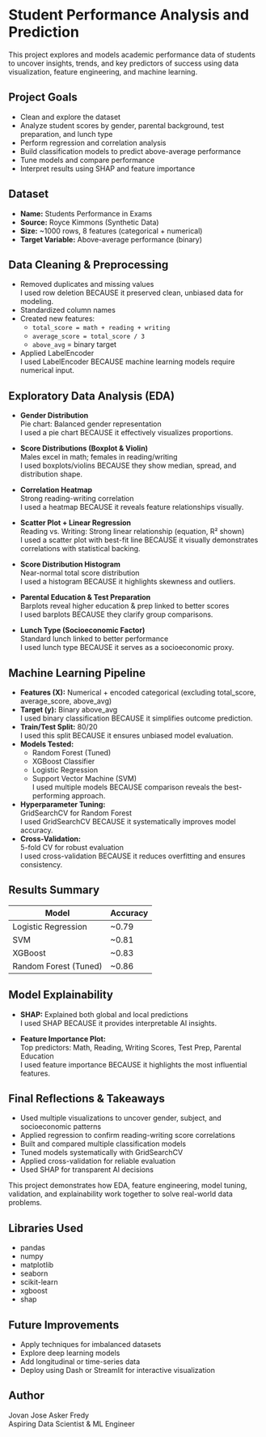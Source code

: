 # Student Performance Analysis and Prediction

This project explores and models academic performance data of students to uncover insights, trends, and key predictors of success using data visualization, feature engineering, and machine learning.

## Project Goals

- Clean and explore the dataset  
- Analyze student scores by gender, parental background, test preparation, and lunch type  
- Perform regression and correlation analysis  
- Build classification models to predict above-average performance  
- Tune models and compare performance  
- Interpret results using SHAP and feature importance  

## Dataset

- **Name:** Students Performance in Exams  
- **Source:** Royce Kimmons (Synthetic Data)  
- **Size:** ~1000 rows, 8 features (categorical + numerical)  
- **Target Variable:** Above-average performance (binary)  

## Data Cleaning & Preprocessing

- Removed duplicates and missing values  
  I used row deletion BECAUSE it preserved clean, unbiased data for modeling.  
- Standardized column names  
- Created new features:  
  - `total_score = math + reading + writing`  
  - `average_score = total_score / 3`  
  - `above_avg` = binary target  
- Applied LabelEncoder  
  I used LabelEncoder BECAUSE machine learning models require numerical input.  

## Exploratory Data Analysis (EDA)

- **Gender Distribution**  
  Pie chart: Balanced gender representation  
  I used a pie chart BECAUSE it effectively visualizes proportions.  

- **Score Distributions (Boxplot & Violin)**  
  Males excel in math; females in reading/writing  
  I used boxplots/violins BECAUSE they show median, spread, and distribution shape.  

- **Correlation Heatmap**  
  Strong reading-writing correlation  
  I used a heatmap BECAUSE it reveals feature relationships visually.  

- **Scatter Plot + Linear Regression**  
  Reading vs. Writing: Strong linear relationship (equation, R² shown)  
  I used a scatter plot with best-fit line BECAUSE it visually demonstrates correlations with statistical backing.  

- **Score Distribution Histogram**  
  Near-normal total score distribution  
  I used a histogram BECAUSE it highlights skewness and outliers.  

- **Parental Education & Test Preparation**  
  Barplots reveal higher education & prep linked to better scores  
  I used barplots BECAUSE they clarify group comparisons.  

- **Lunch Type (Socioeconomic Factor)**  
  Standard lunch linked to better performance  
  I used lunch type BECAUSE it serves as a socioeconomic proxy.  

## Machine Learning Pipeline

- **Features (X):** Numerical + encoded categorical (excluding total_score, average_score, above_avg)  
- **Target (y):** Binary above_avg  
  I used binary classification BECAUSE it simplifies outcome prediction.  
- **Train/Test Split:** 80/20  
  I used this split BECAUSE it ensures unbiased model evaluation.  
- **Models Tested:**  
  - Random Forest (Tuned)  
  - XGBoost Classifier  
  - Logistic Regression  
  - Support Vector Machine (SVM)  
  I used multiple models BECAUSE comparison reveals the best-performing approach.  
- **Hyperparameter Tuning:**  
  GridSearchCV for Random Forest  
  I used GridSearchCV BECAUSE it systematically improves model accuracy.  
- **Cross-Validation:**  
  5-fold CV for robust evaluation  
  I used cross-validation BECAUSE it reduces overfitting and ensures consistency.  

## Results Summary

| Model                 | Accuracy  |
|-----------------------|-----------|
| Logistic Regression    | ~0.79     |
| SVM                   | ~0.81     |
| XGBoost               | ~0.83     |
| Random Forest (Tuned) | ~0.86     |

## Model Explainability

- **SHAP:** Explained both global and local predictions  
  I used SHAP BECAUSE it provides interpretable AI insights.  

- **Feature Importance Plot:**  
  Top predictors: Math, Reading, Writing Scores, Test Prep, Parental Education  
  I used feature importance BECAUSE it highlights the most influential features.  

## Final Reflections & Takeaways
 
- Used multiple visualizations to uncover gender, subject, and socioeconomic patterns  
- Applied regression to confirm reading-writing score correlations  
- Built and compared multiple classification models  
- Tuned models systematically with GridSearchCV  
- Applied cross-validation for reliable evaluation  
- Used SHAP for transparent AI decisions  

This project demonstrates how EDA, feature engineering, model tuning, validation, and explainability work together to solve real-world data problems.

## Libraries Used

- pandas  
- numpy  
- matplotlib  
- seaborn  
- scikit-learn  
- xgboost  
- shap  

## Future Improvements

- Apply techniques for imbalanced datasets  
- Explore deep learning models  
- Add longitudinal or time-series data  
- Deploy using Dash or Streamlit for interactive visualization  

## Author

Jovan Jose Asker Fredy  
Aspiring Data Scientist & ML Engineer
